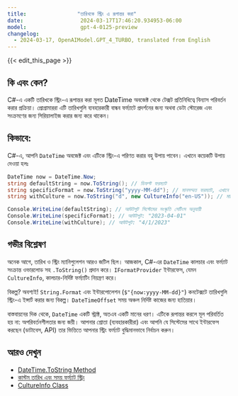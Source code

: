 ```yaml
---
title:                "তারিখকে স্ট্রিং এ রূপান্তর করা"
date:                  2024-03-17T17:46:20.934953-06:00
model:                 gpt-4-0125-preview
changelog:
  - 2024-03-17, OpenAIModel.GPT_4_TURBO, translated from English
---
```


{{< edit_this_page >}}

## কি এবং কেন?

C#-এ একটি তারিখকে স্ট্রিং-এ রূপান্তর করা মূলত DateTime অবজেক্ট থেকে টেক্সট প্রতিনিধিত্বে বিন্যাস পরিবর্তন করার প্রক্রিয়া। প্রোগ্রামাররা এটি তারিখগুলি ব্যবহারকারী বান্ধব ফর্ম্যাটে প্রদর্শনের জন্য অথবা ডেটা স্টোরেজ এবং সংক্রমণের জন্য সিরিয়ালাইজ করার জন্য করে থাকেন।

## কিভাবে:

C#-এ, আপনি `DateTime` অবজেক্ট এবং এটিকে স্ট্রিং-এ পরিণত করার বহু উপায় পাবেন। এখানে কয়েকটি উপায় দেওয়া হলঃ

```csharp
DateTime now = DateTime.Now;
string defaultString = now.ToString(); // ডিফল্ট ফরম্যাট
string specificFormat = now.ToString("yyyy-MM-dd"); // মানসম্মত ফরম্যাট, এখানে ISO 8601
string withCulture = now.ToString("d", new CultureInfo("en-US")); // মার্কিন সংস্কৃতির ছোট তারিখ

Console.WriteLine(defaultString); // আউটপুট সিস্টেমের সংস্কৃতি সেটিংস অনুযায়ী
Console.WriteLine(specificFormat); // আউটপুট: "2023-04-01"
Console.WriteLine(withCulture); // আউটপুট: "4/1/2023"
```

## গভীর বিশ্লেষণ

অনেক আগে, তারিখ ও স্ট্রিং ম্যানিপুলেশন আরও জটিল ছিল। আজকাল, C#-এর `DateTime` কালচার এবং ফর্ম্যাট সংক্রান্ত ওভারলোড সহ `.ToString()` প্রদান করে। `IFormatProvider` ইন্টারফেস, যেমন `CultureInfo`, কালচার-নির্দিষ্ট ফর্ম্যাটিং নিয়ন্ত্রণ করে।

বিকল্প? অবশ্যই! `String.Format` এবং ইন্টারপোলেশন (`$"{now:yyyy-MM-dd}"`) কনটেক্সটে তারিখগুলি স্ট্রিং-এ ইন্সার্ট করার জন্য বিকল্প। `DateTimeOffset` সময় অঞ্চল নির্দিষ্ট কাজের জন্য হাতিয়ার।

বাস্তবায়নের দিক থেকে, `DateTime` একটি স্ট্রাক্ট, অতএব একটি মানের ধরণ। এটিকে রূপান্তর করলে মূল পরিবর্তিত হয় না: অপরিবর্তনশীলতার জন্য জয়ী। আপনার শ্রোতা (ব্যবহারকারীরা) এবং আপনি যে সিস্টেমের সাথে ইন্টারফেস করছেন (ডাটাবেস, API) তার ভিত্তিতে আপনার স্ট্রিং ফর্ম্যাট বুদ্ধিমানভাবে নির্বাচন করুন।

## আরও দেখুন

- [DateTime.ToString Method](https://docs.microsoft.com/en-us/dotnet/api/system.datetime.tostring)
- [কাস্টম তারিখ এবং সময় ফর্ম্যাট স্ট্রিং](https://docs.microsoft.com/en-us/dotnet/standard/base-types/custom-date-and-time-format-strings)
- [CultureInfo Class](https://docs.microsoft.com/en-us/dotnet/api/system.globalization.cultureinfo)
